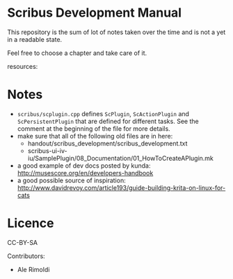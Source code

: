 # Scribus Development Manual

This repository is the sum of lot of notes taken over the time and is not a yet in a readable state.

Feel free to choose a chapter and take care of it.

resources:


# Notes

- `scribus/scplugin.cpp` defines `ScPlugin`, `ScActionPlugin` and `ScPersistentPlugin` that are defined for different tasks. See the comment at the beginning of the file for more details.
- make sure that all of the following old files are in here:
  - handout/scribus\_development/scribus\_development.txt
  - scribus-ui-iv-iu/SamplePlugin/08\_Documentation/01\_HowToCreateAPlugin.mk
- a good example of dev docs posted by kunda: http://musescore.org/en/developers-handbook
- a good possible source of inspiration: http://www.davidrevoy.com/article193/guide-building-krita-on-linux-for-cats

# Licence

CC-BY-SA

Contributors:

- Ale Rimoldi
